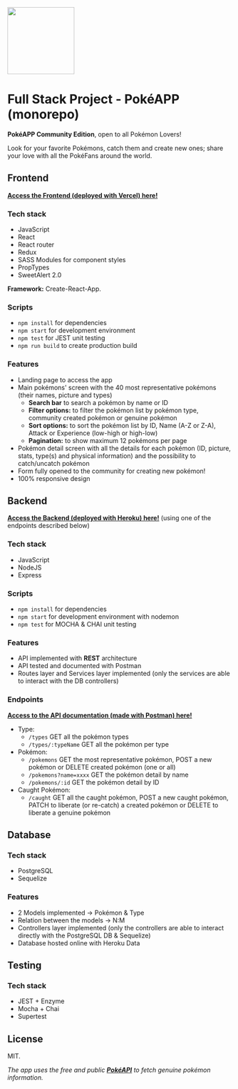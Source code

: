 <p align="left">
  <img height="150" src="./pokemon.png" />
</p>

# **Full Stack Project - PokéAPP** (monorepo)

**PokéAPP Community Edition**, open to all Pokémon Lovers!

Look for your favorite Pokémons, catch them and create new ones; share your love with all the PokéFans around the world.

## **Frontend**

[**Access the Frontend (deployed with Vercel) here!**](https://pokeapp-cristianblar.vercel.app/)

### **Tech stack**

- JavaScript
- React
- React router
- Redux
- SASS Modules for component styles
- PropTypes
- SweetAlert 2.0

**Framework:** Create-React-App.

### **Scripts**

- `npm install` for dependencies
- `npm start` for development environment
- `npm test` for JEST unit testing
- `npm run build` to create production build

### **Features**

- Landing page to access the app
- Main pokémons' screen with the 40 most representative pokémons (their names, picture and types)
  - **Search bar** to search a pokémon by name or ID
  - **Filter options:** to filter the pokémon list by pokémon type, community created pokémon or genuine pokémon
  - **Sort options:** to sort the pokémon list by ID, Name (A-Z or Z-A), Attack or Experience (low-high or high-low)
  - **Pagination:** to show maximum 12 pokémons per page
- Pokémon detail screen with all the details for each pokémon (ID, picture, stats, type(s) and physical information) and the possibility to catch/uncatch pokémon
- Form fully opened to the community for creating new pokémon!
- 100% responsive design

## **Backend**

[**Access the Backend (deployed with Heroku) here!**](https://pokemon-app-back.herokuapp.com/) (using one of the endpoints described below)

### **Tech stack**

- JavaScript
- NodeJS
- Express

### **Scripts**

- `npm install` for dependencies
- `npm start` for development environment with nodemon
- `npm test` for MOCHA & CHAI unit testing

### **Features**

- API implemented with **REST** architecture
- API tested and documented with Postman
- Routes layer and Services layer implemented (only the services are able to interact with the DB controllers)

### **Endpoints**

[**Access to the API documentation (made with Postman) here!**](https://documenter.getpostman.com/view/13809185/TzJvdwbN)

- Type:
  - `/types` GET all the pokémon types
  - `/types/:typeName` GET all the pokémon per type
- Pokémon:
  - `/pokemons` GET the most representative pokémon, POST a new pokémon or DELETE created pokémon (one or all)
  - `/pokemons?name=xxxx` GET the pokémon detail by name
  - `/pokemons/:id` GET the pokémon detail by ID
- Caught Pokémon:
  - `/caught` GET all the caught pokémon, POST a new caught pokémon, PATCH to liberate (or re-catch) a created pokémon or DELETE to liberate a genuine pokémon

## **Database**

### **Tech stack**

- PostgreSQL
- Sequelize

### **Features**

- 2 Models implemented -> Pokémon & Type
- Relation between the models -> N:M
- Controllers layer implemented (only the controllers are able to interact directly with the PostgreSQL DB & Sequelize)
- Database hosted online with Heroku Data

## **Testing**

### **Tech stack**

- JEST + Enzyme
- Mocha + Chai
- Supertest

## **License**
MIT.

*The app uses the free and public [**PokéAPI**](https://pokeapi.co/) to fetch genuine pokémon information.*
